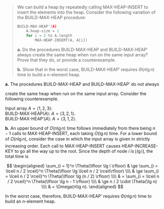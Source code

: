 > We can build a heap by repeatedly calling $\text{MAX-HEAP-INSERT}$ to insert the elements into the heap. Consider the following variation of the $\text{BUILD-MAX-HEAP}$ procedure:
>
> ```cpp
> BUILD-MAX-HEAP'(A)
>     A.heap-size = 1
>     for i = 2 to A.length
>         MAX-HEAP-INSERT(A, A[i])
> ```
>
> **a.** Do the procedures $\text{BUILD-MAX-HEAP}$ and $\text{BUILD-MAX-HEAP}'$ always create the same heap when run on the same input array? Prove that they do, or provide a counterexample.
>
> **b.** Show that in the worst case, $\text{BUILD-MAX-HEAP}'$ requires $\Theta(n\lg n)$ time to build a $n$-element heap.

**a.** The procedures $\text{BUILD-MAX-HEAP}$ and $\text{BUILD-MAX-HEAP}'$ do not always

create the same heap when run on the same input array. Consider the following counterexample.

Input array $A = \langle 1, 2, 3 \rangle$:  
$\text{BUILD-MAX-HEAP}(A)$: $A = \langle 3, 2, 1 \rangle$.  
$\text{BUILD-MAX-HEAP}'(A)$: $A = \langle 3, 1, 2 \rangle$.

**b.** An upper bound of $O(n\lg n)$ time follows immediately from there being $n - 1$ calls to $\text{MAX-HEAP-INSERT}$, each taking $O(\lg n)$ time. For a lower bound of $\Omega(n\lg n)$, consider the case in which the input array is given in strictly increasing order. Each call to $\text{MAX-HEAP-INSERT}$ causes $\text{HEAP-INCREASE-KEY}$ to go all the way up to the root. Since the depth of node $i$ is $\lfloor \lg i \rfloor$, the total time is

$$
\begin{aligned}
\sum_{i = 1}^n \Theta(\lfloor \lg i \rfloor) 
    & \ge \sum_{i = \lceil n / 2 \rceil}^n \Theta(\lfloor \lg \lceil n / 2 \rceil\rfloor) \\\\
    & \ge \sum_{i = \lceil n / 2 \rceil}^n \Theta(\lfloor \lg (n / 2) \rfloor) \\\\
    & =   \sum_{i = \lceil n / 2 \rceil}^n \Theta(\lfloor \lg n - 1 \rfloor) \\\\
    & \ge n / 2 \cdot \Theta(\lg n) \\\\
    & =   \Omega(n\lg n).
\end{aligned}
$$

In the worst case, therefore, $\text{BUILD-MAX-HEAP}'$ requires $\Theta(n\lg n)$ time to build an $n$-element heap.
